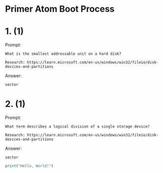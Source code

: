# Primer Atom Boot Process

# 1. (1)
Prompt:
```
What is the smallest addressable unit on a hard disk?

Research: https://learn.microsoft.com/en-us/windows/win32/fileio/disk-devices-and-partitions
```

Answer:
```
sector
```

# 2. (1)
Prompt:
```
What term describes a logical division of a single storage device?

Research: https://learn.microsoft.com/en-us/windows/win32/fileio/disk-devices-and-partitions
```

Answer:
```
sector
```

```python
print("Hello, World!")
```
